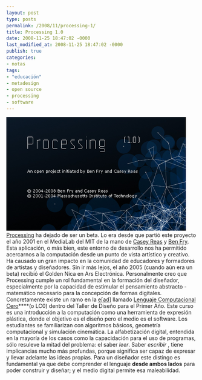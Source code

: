 ```yaml
---
layout: post
type: posts
permalink: /2008/11/processing-1/
title: Processing 1.0
date: 2008-11-25 18:47:02 -0000
last_modified_at: 2008-11-25 18:47:02 -0000
publish: true
categories:
- notas
tags:
- "educación"
- metadesign
- open source
- processing
- software
---
```

[![la pantalla "acerca de" processing en su versión 1.0](/assets/uploads/2008/11/about1.jpg)](http://www.processing.org/ "Sitio web del proyecto") [Processing](http://www.processing.org/ "Sitio web del proyecto") ha dejado de ser un beta. Lo era desde que partió este proyecto el año 2001 en el MediaLab del MIT de la mano de [Casey Reas](http://reas.com/) y [Ben Fry](http://benfry.com/). Esta aplicación, o más bien, este entorno de desarrollo nos ha permitido acercarnos a la computación desde un punto de vista artístico y creativo. Ha causado un gran impacto en la comunidad de educadores y formadores de artistas y diseñadores. Sin ir más lejos, el año 2005 (cuando aún era un beta) recibió el Golden Nica en Ars Electrónica. Personalmente creo que Processing cumple un rol fundamental en la formación del diseñador, especialmente por la capacidad de estimular el pensamiento abstracto - matemático necesario para la concepción de formas digitales. Concretamente existe un ramo en la [e[ad]](http://www.ead.pucv.cl) llamado [Lenguaje Computacional Cero](http://www.ead.pucv.cl/2008/dibujos-generativos/ "artículo de los trabajos realizados en este ramo")****(o LC0) dentro del Taller de Diseño para el Primer Año. Este curso es una introducción a la computación como una herramienta de expresión plástica, donde el objetivo es el diseño pero el medio es el software. Los estudiantes se familiarizan con algoritmos básicos, geometría computacional y simulación cinemática. La alfabetización digital, entendida en la mayoría de los casos como la capacidación para el uso de programas, sólo resuleve la mitad del problema: el saber _leer_. Saber _escribir_ , tiene implicancias mucho más profundas, porque significa ser capaz de expresar y llevar adelante las ideas propias. Para un diseñador este distingo es fundamental ya que debe comprender el lenguaje **desde ambos lados** para poder construir y diseñar; y el medio digital permite esa maleabilidad.
